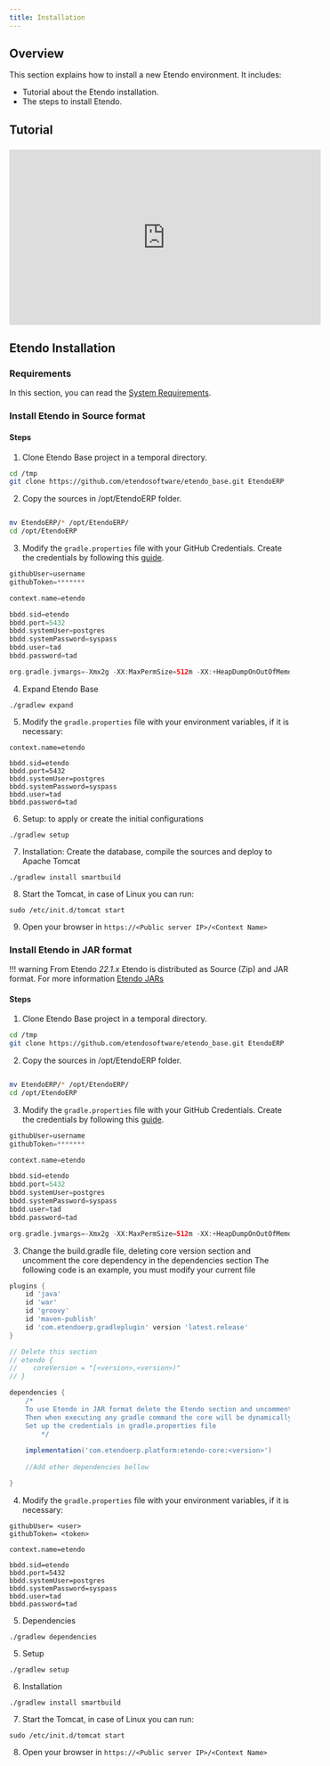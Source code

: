 ```yaml
---
title: Installation
---
```

## Overview
This section explains how to install a new Etendo environment. It includes:
- Tutorial about the Etendo installation.
- The steps to install Etendo.

## Tutorial

###
<iframe width="560" height="315" src="https://www.youtube.com/embed/ixNnRuL10xo" title="YouTube video player" frameborder="0" allow="accelerometer; autoplay; clipboard-write; encrypted-media; gyroscope; picture-in-picture; web-share" allowfullscreen></iframe>


## Etendo Installation

### Requirements 
In this section, you can read the [System Requirements](https://docs.etendo.software/en/technical-documentation/etendo-environment/requirements-and-tools/requirements).


### Install Etendo in Source format
#### Steps
1.  Clone Etendo Base project in a temporal directory.

``` bash
cd /tmp
git clone https://github.com/etendosoftware/etendo_base.git EtendoERP 
```

2.  Copy the sources in /opt/EtendoERP folder.
```bash

mv EtendoERP/* /opt/EtendoERP/
cd /opt/EtendoERP
```
3. Modify the `gradle.properties` file with your GitHub Credentials. Create the credentials by following this [guide](https://docs.etendo.software/en/technical-documentation/etendo-environment/requirements-and-tools/developer-tools/use-of-repositories-in-etendo).

```groovy
githubUser=username
githubToken=*******

context.name=etendo

bbdd.sid=etendo
bbdd.port=5432
bbdd.systemUser=postgres
bbdd.systemPassword=syspass
bbdd.user=tad
bbdd.password=tad

org.gradle.jvmargs=-Xmx2g -XX:MaxPermSize=512m -XX:+HeapDumpOnOutOfMemoryError -Dfile.encod>

```

4.  Expand Etendo Base

```
./gradlew expand 
```
5. Modify the `gradle.properties` file with your environment variables, if it is necessary:

```
context.name=etendo

bbdd.sid=etendo
bbdd.port=5432
bbdd.systemUser=postgres
bbdd.systemPassword=syspass
bbdd.user=tad
bbdd.password=tad
```

6. Setup: to apply or create the initial configurations
```
./gradlew setup
```
7. Installation: Create the database, compile the sources and deploy to Apache Tomcat
```
./gradlew install smartbuild
```
8.  Start the Tomcat, in case of Linux you can run:
```
sudo /etc/init.d/tomcat start
```
9. Open your browser in `https://<Public server IP>/<Context Name>`


### Install Etendo in JAR format
!!! warning
    From Etendo *22.1.x* Etendo is distributed as Source (Zip) and JAR format. For more information [Etendo JARs](https://docs.etendo.software/en/technical-documentation/etendo-environment/platform/22q1/etendo-jars)

#### Steps 

1.  Clone Etendo Base project in a temporal directory.

``` bash
cd /tmp
git clone https://github.com/etendosoftware/etendo_base.git EtendoERP 
```

2.  Copy the sources in /opt/EtendoERP folder.
```bash

mv EtendoERP/* /opt/EtendoERP/
cd /opt/EtendoERP
```
3. Modify the `gradle.properties` file with your GitHub Credentials. Create the credentials by following this [guide](https://docs.etendo.software/en/technical-documentation/etendo-environment/requirements-and-tools/developer-tools/use-of-repositories-in-etendo).

```groovy
githubUser=username
githubToken=*******

context.name=etendo

bbdd.sid=etendo
bbdd.port=5432
bbdd.systemUser=postgres
bbdd.systemPassword=syspass
bbdd.user=tad
bbdd.password=tad

org.gradle.jvmargs=-Xmx2g -XX:MaxPermSize=512m -XX:+HeapDumpOnOutOfMemoryError -Dfile.encod>
```
3. Change the build.gradle file, deleting core version section and uncomment the core dependency in the dependencies section 
The following code is an example, you must modify your current file
``` groovy
plugins {
    id 'java'
    id 'war'
    id 'groovy'
    id 'maven-publish'
    id 'com.etendoerp.gradleplugin' version 'latest.release'
}

// Delete this section
// etendo {
//    coreVersion = "[<version>,<version>)"
// }

dependencies {
    /*
    To use Etendo in JAR format delete the Etendo section and uncomment the following line.
    Then when executing any gradle command the core will be dynamically downloaded as a dep>
    Set up the credentials in gradle.properties file
 		*/
    
    implementation('com.etendoerp.platform:etendo-core:<version>')
  
    //Add other dependencies bellow

}
```
4. Modify the `gradle.properties` file with your environment variables, if it is necessary:

```
githubUser= <user>
githubToken= <token>

context.name=etendo

bbdd.sid=etendo
bbdd.port=5432
bbdd.systemUser=postgres
bbdd.systemPassword=syspass
bbdd.user=tad
bbdd.password=tad

```
5. Dependencies
```
./gradlew dependencies
```

5. Setup 
```
./gradlew setup
```
6. Installation
```
./gradlew install smartbuild
```
7.  Start the Tomcat, in case of Linux you can run:
```
sudo /etc/init.d/tomcat start
```
8. Open your browser in `https://<Public server IP>/<Context Name>`







